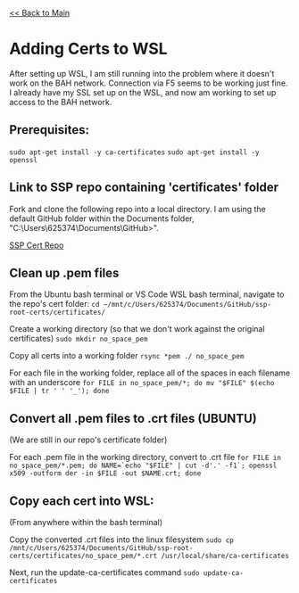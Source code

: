 [<< Back to Main](../README.md)


# Adding Certs to WSL
After setting up WSL, I am still running into the problem where it doesn't work on the BAH network.  Connection via F5 seems to be working just fine.  I already have my SSL set up on the WSL, and now am working to set up access to the BAH network.

## Prerequisites:

```sudo apt-get install -y ca-certificates```
```sudo apt-get install -y openssl```

## Link to SSP repo containing 'certificates' folder
Fork and clone the following repo into a local directory.  I am using the default GitHub folder within the Documents folder, "C:\Users\625374\Documents\GitHub>".

[SSP Cert Repo](https://github.boozallencsn.com/SelfServicePortal/ssp-root-certs/tree/master/certificates)


## Clean up .pem files
From the Ubuntu bash terminal or VS Code WSL bash terminal, navigate to the repo's cert folder:
```cd ~/mnt/c/Users/625374/Documents/GitHub/ssp-root-certs/certificates/```

Create a working directory (so that we don't work against the original certificates)
```sudo mkdir no_space_pem```

Copy all certs into a working folder
```rsync *pem ./ no_space_pem```

For each file in the working folder, replace all of the spaces in each filename with an underscore
```for FILE in no_space_pem/*; do mv "$FILE" $(echo $FILE | tr ' ' '_'); done```

## Convert all .pem files to .crt files (UBUNTU)
(We are still in our repo's certificate folder)

For each .pem file in the working directory, convert to .crt file
```for FILE in no_space_pem/*.pem; do NAME=`echo "$FILE" | cut -d'.' -f1`; openssl x509 -outform der -in $FILE -out $NAME.crt; done```

## Copy each cert into WSL:
(From anywhere within the bash terminal)

Copy the converted .crt files into the linux filesystem
```sudo cp /mnt/c/Users/625374/Documents/GitHub/ssp-root-certs/certificates/no_space_pem/*.crt /usr/local/share/ca-certificates```

Next, run the update-ca-certificates command
```sudo update-ca-certificates```
